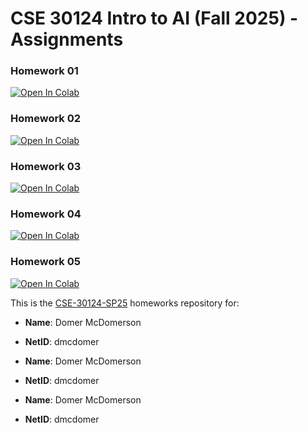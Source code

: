 # CSE 30124 Intro to AI (Fall 2025) - Assignments

### Homework 01
[![Open In Colab](https://colab.research.google.com/assets/colab-badge.svg)](
https://colab.research.google.com/github/nd-cse-30124-fa25/cse-30124-homeworks/blob/main/homework01/homework01.ipynb)

### Homework 02
[![Open In Colab](https://colab.research.google.com/assets/colab-badge.svg)](
https://colab.research.google.com/github/nd-cse-30124-fa25/cse-30124-homeworks/blob/main/homework02/homework02.ipynb)

### Homework 03
[![Open In Colab](https://colab.research.google.com/assets/colab-badge.svg)](
https://colab.research.google.com/github/nd-cse-30124-fa25/cse-30124-homeworks/blob/main/homework03/homework03.ipynb)

### Homework 04
[![Open In Colab](https://colab.research.google.com/assets/colab-badge.svg)](
https://colab.research.google.com/github/nd-cse-30124-fa25/cse-30124-homeworks/blob/main/homework04/homework04.ipynb)

### Homework 05
[![Open In Colab](https://colab.research.google.com/assets/colab-badge.svg)](
https://colab.research.google.com/github/nd-cse-30124-fa25/cse-30124-homeworks/blob/main/homework05/homework05.ipynb)

This is the [CSE-30124-SP25] homeworks repository for:

- **Name**:     Domer McDomerson
- **NetID**:    dmcdomer

- **Name**:     Domer McDomerson
- **NetID**:    dmcdomer

- **Name**:     Domer McDomerson
- **NetID**:    dmcdomer

[CSE-30124-sp25]:   https://ai.williamtheisen.com
